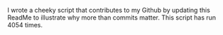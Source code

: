 I wrote a cheeky script that contributes to my Github by updating this ReadMe to illustrate why more than commits matter. This script has run 4054 times.